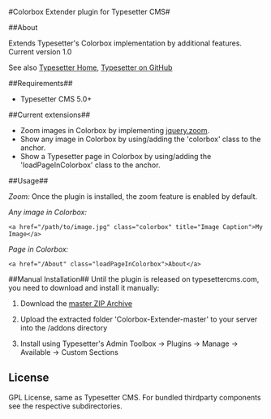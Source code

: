 #Colorbox Extender plugin for Typesetter CMS#

##About

Extends Typesetter's Colorbox implementation by additional features.
Current version 1.0 

See also [Typesetter Home](http://www.typesettercms.com), [Typesetter on GitHub](https://github.com/Typesetter/Typesetter)

##Requirements##
* Typesetter CMS 5.0+

##Current extensions##
* Zoom images in Colorbox by implementing [jquery.zoom](http://www.jacklmoore.com/zoom).
* Show any image in Colorbox by using/adding the 'colorbox' class to the anchor.
* Show a Typesetter page in Colorbox by using/adding the 'loadPageInColorbox' class to the anchor.

##Usage##

_Zoom:_ Once the plugin is installed, the zoom feature is enabled by default.

_Any image in Colorbox:_ 
```
<a href="/path/to/image.jpg" class="colorbox" title="Image Caption">My Image</a>
```

_Page in Colorbox:_ 
```
<a href="/About" class="loadPageInColorbox">About</a>
```

##Manual Installation##
Until the plugin is released on typesettercms.com, you need to download and install it manually:

1. Download the [master ZIP Archive](https://github.com/juek/Colorbox-Extender/archive/master.zip)

2. Upload the extracted folder 'Colorbox-Extender-master' to your server into the /addons directory

3. Install using Typesetter's Admin Toolbox -> Plugins -> Manage -> Available -> Custom Sections

## License
GPL License, same as Typesetter CMS. For bundled thirdparty components see the respective subdirectories.
